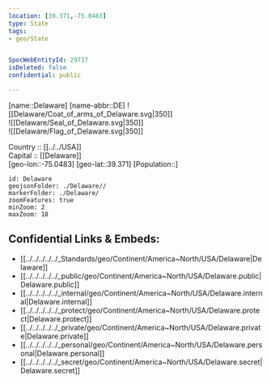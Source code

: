 ```yaml
---
location: [39.371,-75.0483] 
type: State
tags:
- geo/State


SpocWebEntityId: 29737
isDeleted: false
confidential: public

---
```

[name::Delaware] 
[name-abbr::DE] 
![[Delaware/Coat_of_arms_of_Delaware.svg|350]]  
![[Delaware/Seal_of_Delaware.svg|350]]  
![[Delaware/Flag_of_Delaware.svg|350]]  

Country :: [[../../USA]]  
Capital :: [[Delaware]]  
[geo-lon::-75.0483] 
[geo-lat::39.371] 
[Population::] 



```leaflet
id: Delaware
geojsonFolder: ./Delaware//
markerFolder: ./Delaware/
zoomFeatures: true 
minZoom: 2 
maxZoom: 18
```


## Confidential Links & Embeds: 
- [[../../../../../_Standards/geo/Continent/America~North/USA/Delaware|Delaware]] 
- [[../../../../../_public/geo/Continent/America~North/USA/Delaware.public|Delaware.public]] 
- [[../../../../../_internal/geo/Continent/America~North/USA/Delaware.internal|Delaware.internal]] 
- [[../../../../../_protect/geo/Continent/America~North/USA/Delaware.protect|Delaware.protect]] 
- [[../../../../../_private/geo/Continent/America~North/USA/Delaware.private|Delaware.private]] 
- [[../../../../../_personal/geo/Continent/America~North/USA/Delaware.personal|Delaware.personal]] 
- [[../../../../../_secret/geo/Continent/America~North/USA/Delaware.secret|Delaware.secret]] 
